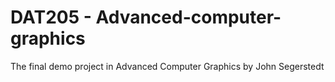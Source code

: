 # DAT205 - Advanced-computer-graphics
The final demo project in Advanced Computer Graphics by John Segerstedt

